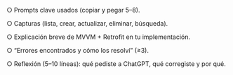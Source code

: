 ○ Prompts clave usados (copiar y pegar 5–8).




○ Capturas (lista, crear, actualizar, eliminar, búsqueda).



○ Explicación breve de MVVM + Retrofit en tu implementación.


○ “Errores encontrados y cómo los resolví” (≥3).



○ Reflexión (5–10 líneas): qué pediste a ChatGPT, qué corregiste y por qué.



